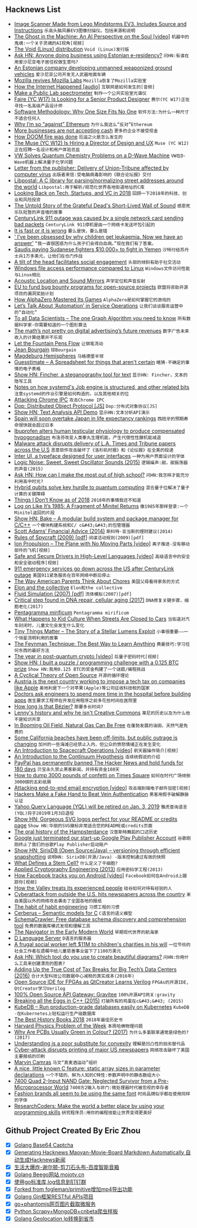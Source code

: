 ## Hacknews List


- [Image Scanner Made from Lego Mindstorms EV3. Includes Source and Instructions](https://github.com/javiercordero/LEGO-EV3-Image-Scanner)  `乐高头脑风暴EV3图像扫描仪。包括来源和说明`
- [The Ghost in the Machine: An AI Perspective on the Soul [video]](https://media.ccc.de/v/35c3-10030-the_ghost_in_the_machine)  `机器中的鬼魂:一个关于灵魂的AI视角[视频]`
- [The Void (Linux) distribution](https://voidlinux.org/)  `Void (Linux)发行版`
- [Ask HN: Anyone doing business using Estonian e-residency?](item?id=18785112)  `问HN:有谁在用爱沙尼亚电子居住权做生意吗?`
- [An Estonian company developing unmanned weaponized ground vehicles](https://milremrobotics.com/)  `爱沙尼亚公司开发无人武器地面车辆`
- [Mozilla revives Mozilla Labs](https://www.ghacks.net/2018/12/28/mozilla-revives-mozilla-labs/)  `Mozilla恢复了Mozilla实验室`
- [How the Internet Happened [audio]](https://a16z.com/2018/12/24/how-internet-happened-evolution-of-tech/)  `互联网是如何发生的[音频]`
- [Make a Public Lab spectrometer](https://publiclab.org/wiki/economist)  `制作一个公共实验室光谱仪`
- [Faire (YC W17) Is Looking for a Senior Product Designer](https://boards.greenhouse.io/indigofair/jobs/4074505002?gh_jid=4074505002)  `费尔(YC W17)正在寻找一名高级产品设计师`
- [Software Methodology: Why One Size Fits No One](https://github.com/risk-first/website/wiki/One-Size-Fits-No-One)  `软件方法:为什么一种尺寸不适合任何人`
- [Why I’m so “against” Ethereum](https://threadreaderapp.com/thread/1078682801954799617.html)  `为什么我这么“反对”Ethereum`
- [More businesses are not accepting cash](https://www.wsj.com/articles/your-cash-is-no-good-here-literally-11546013696)  `更多的企业不接受现金`
- [How DOOM fire was done](http://fabiensanglard.net/doom_fire_psx/)  `厄运之火是怎么发生的`
- [The  Muse (YC W12) Is Hiring a Director of Design and UX](https://www.themuse.com/jobs/themuse/director-of-design-and-ux)  `Muse (YC W12)正在招聘一名设计和用户体验总监`
- [VW Solves Quantum Chemistry Problems on a D-Wave Machine](https://spectrum.ieee.org/tech-talk/computing/hardware/vw-tackles-chemistry-problems-with-a-dwave-quantum-computer)  `VW在D-Wave机器上解决量子化学问题`
- [Letter from the publisher: Delivery of Union-Tribune affected by computer virus](https://www.sandiegouniontribune.com/about/sd-delivery-of-union-tribune-and-other-newspapers-affected-by-computer-virus-20181229-story.html)  `出版者来信:受电脑病毒影响的《联合论坛报》交付`
- [Libpostal: A C library for parsing/normalizing street addresses around the world](https://github.com/openvenues/libpostal)  `Libpostal:用于解析/规范化世界各地街道地址的C库`
- [Looking Back on Tech, Startups, and VC in 2018](http://haystack.vc/2018/12/29/looking-back-on-tech-startups-and-vc-in-2018/)  `回顾一下2018年的科技、创业和风险投资`
- [The Untold Story of the Grateful Dead&#39;s Short-Lived Wall of Sound](https://motherboard.vice.com/en_us/article/wnnayb/the-wall-of-sound)  `感恩死乐队短暂的声音墙的故事`
- [CenturyLink 911 outage was caused by a single network card sending bad packets](https://twitter.com/GossiTheDog/status/1079144491238469638)  `CenturyLink 911停机是由一个网络卡发送坏包引起的`
- [It is fast or it is wrong](http://tonsky.me/blog/slow-wrong/)  `要么是快，要么是错`
- [‘ I’ve been obsessed by why children get leukaemia. Now we have an answer’](https://www.theguardian.com/science/2018/dec/30/children-leukaemia-mel-greaves-microbes-protection-against-disease)  `“我一直很困惑为什么孩子们会得白血病。”现在我们有了答案。`
- [Saudis paying Sudanese fighters $10,000&#43; to fight in Yemen](https://www.nytimes.com/2018/12/28/world/africa/saudi-sudan-yemen-child-fighters.html)  `沙特付给苏丹士兵1万多美元，让他们在也门作战`
- [A tilt of the head facilitates social engagement](https://medicalxpress.com/news/2018-12-tilt-social-engagement.html)  `头部的倾斜有助于社交活动`
- [Windows file access performance compared to Linux](https://github.com/Microsoft/WSL/issues/873#issuecomment-425272829)  `Windows文件访问性能与Linux相比`
- [Acoustic Location and Sound Mirrors](http://www.douglas-self.com/MUSEUM/COMMS/ear/ear.htm)  `声学定位和声音反射`
- [EU to fund bug bounty programs for open-source projects](https://www.zdnet.com/article/eu-to-fund-bug-bounty-programs-for-14-open-source-projects-starting-january-2019/)  `欧盟将资助开源项目的漏洞奖励计划`
- [How AlphaZero Mastered Its Games](https://www.newyorker.com/science/elements/how-the-artificial-intelligence-program-alphazero-mastered-its-games)  `AlphaZero是如何掌握它的游戏的`
- [Let’s Talk About ‘Automation’ in Service Operations](https://www.ckmadvisors.com/blog/post/28/)  `让我们谈谈服务运营中的“自动化”`
- [To all Data Scientists – The one Graph Algorithm you need to know](https://mlwhiz.com/blog/2018/12/07/connected_components/)  `所有数据科学家-你需要知道的一个图形算法`
- [The math’s not pretty on digital advertising’s future revenues](https://medium.com/s/which-half-is-wasted/googles-350-billion-haircut-fa1a0f33ace1)  `数字广告未来收入的计算结果并不乐观`
- [Let the Fountain Pens Flow](https://www.nytimes.com/2018/12/26/style/fountain-pens.html)  `让钢笔流动`
- [Jean Bourgain](https://terrytao.wordpress.com/2018/12/29/jean-bourgain/)  `琼Bourgain`
- [Magdeburg Hemispheres](https://en.wikipedia.org/wiki/Magdeburg_hemispheres)  `马格德堡半球`
- [Guesstimate – A Spreadsheet for things that aren&#39;t certain](https://www.getguesstimate.com/)  `瞎猜-不确定的事情的电子表格`
- [Show HN: Fincher, a steganography tool for text](https://github.com/maxfierke/fincher)  `显示HN: Fincher，文本的隐写工具`
- [Notes on how systemd&#39;s Job engine is structured, and other related bits](https://bl33pbl0p.github.io/systemd.html)  `注意systemd的作业引擎是如何构造的，以及其他相关的位`
- [Attacking Chrome IPC](https://media.ccc.de/v/35c3-9579-attacking_chrome_ipc)  `攻击Chrome IPC`
- [Dop: Distributed Object Protocol [JS]](https://distributedobjectprotocol.org/)  `Dop:分布式对象协议[JS]`
- [Show HN: Text Analysis API Demo](https://www.summarizebot.com/text_api_demo.html)  `显示HN:文本分析API演示`
- [Spain will soon overtake Japan in life expectancy rankings](https://www.weforum.org/agenda/2018/10/spain-is-about-to-overtake-japan-in-life-expectancy)  `西班牙的预期寿命很快就会超过日本`
- [Ibuprofen alters human testicular physiology to produce compensated hypogonadism](https://www.ncbi.nlm.nih.gov/m/pubmed/29311296/)  `布洛芬改变人类睾丸生理机能，产生代偿性性腺机能减退`
- [Malware attack disrupts delivery of L.A. Times and Tribune papers across the U.S](https://www.latimes.com/local/lanow/la-me-ln-times-delivery-disruption-20181229-story.html)  `恶意软件攻击破坏了《洛杉矶时报》和《论坛报》在全美的投递`
- [Inter UI, a typeface designed for user interfaces](https://rsms.me/inter/)  `一种为用户界面设计的字体`
- [Logic Noise: Sweet, Sweet Oscillator Sounds (2015)](https://hackaday.com/2015/02/04/logic-noise-sweet-sweet-oscillator-sounds/)  `逻辑噪声:甜，甜振荡器的声音(2015)`
- [Ask HN: How can I make the most out of high school?](item?id=18787851)  `问HN:我怎样才能充分利用高中时光?`
- [Hybrid qubits solve key hurdle to quantum computing](https://phys.org/news/2018-12-hybrid-qubits-key-hurdle-quantum.html)  `混合量子位解决了量子计算的关键障碍`
- [Things I Don’t Know as of 2018](https://overreacted.io/things-i-dont-know-as-of-2018/)  `2018年的事情我还不知道`
- [Log on Like It’s 1985: A Fragment of Minitel Returns](https://spectrum.ieee.org/tech-history/silicon-revolution/log-on-like-its-1985-a-fragment-of-minitel-returns)  `像1985年那样登录:一个Minitel返回的片段`
- [Show HN: Bake – A modular build system and package manager for C/C&#43;&#43;](https://www.github.com/SanderMertens/bake)  `一个模块构建系统和C/ c&#43;&#43;的包管理器`
- [Scott Adams’ Financial Advice (2014)](https://www.mattcutts.com/blog/scott-adams-financial-advice/)  `斯科特·亚当斯的理财建议(2014)`
- [Rules of Spycraft (2009) [pdf]](http://www.oss.net/dynamaster/file_archive/100102/0a947a77d762061cc87ec541c2d2dcc7/2010-01-02%20Dulles%20on%20Tradecraft%20via%20Srodes.pdf)  `间谍活动规则(2009)[pdf]`
- [Ion Propulsion – The Plane with No Moving Parts [video]](https://www.youtube.com/watch?v=IorDYGI1uqc)  `离子推进-没有移动部件的飞机[视频]`
- [Safe and Secure Drivers in High-Level Languages [video]](https://media.ccc.de/v/35c3-9670-safe_and_secure_drivers_in_high-level_languages)  `高级语言中的安全和安全驱动程序[视频]`
- [911 emergency services go down across the US after CenturyLink outage](https://techcrunch.com/2018/12/28/911-service-outage-centurylink/)  `美国911紧急服务在百年网络中断后停止`
- [The Way American Parents Think About Chores](https://www.theatlantic.com/family/archive/2018/12/allowance-kids-chores-help/578848/)  `美国父母看待家务的方式`
- [Elon and the collective](https://blog.piekniewski.info/2018/12/28/elon-and-the-collective/)  `Elon和the collective`
- [Fluid Simulation (2007) [pdf]](https://www.cs.ubc.ca/~rbridson/fluidsimulation/fluids_notes.pdf)  `流体模拟(2007)[pdf]`
- [Critical step found in DNA repair, cellular aging (2017)](https://news.harvard.edu/gazette/story/2017/03/harvard-scientists-pinpoint-critical-step-in-dna-repair-cellular-aging/)  `DNA修复关键步骤，细胞老化(2017)`
- [Pentagramma mirificum](https://en.wikipedia.org/wiki/Pentagramma_mirificum)  `Pentagramma mirificum`
- [What Happens to Kid Culture When Streets Are Closed to Cars](https://www.citylab.com/design/2018/11/car-free-pedestrianization-made-pontevedra-spain-kid-friendly/576268/)  `当街道对汽车封闭时，儿童文化会发生什么变化`
- [Tiny Things Matter – The Story of a Stellar Lumens Exploit](https://medium.com/@orbit.lens/tiny-things-matter-or-detective-novel-featuring-stellar-dex-1f11e52c01d3)  `小事很重要——一个恒星流明利用的故事`
- [The Feynman Technique: The Best Way to Learn Anything](https://fs.blog/2012/04/learn-anything-faster-with-the-feynman-technique/)  `费曼技巧:学习任何东西的最好方法`
- [The year in post-quantum crypto [video]](https://media.ccc.de/v/35c3-9926-the_year_in_post-quantum_crypto)  `后量子密码时代[视频]`
- [Show HN: I built a puzzle / programming challenge with a 0.125 BTC prize](https://formapi.io/blog/posts/2018-bitcoin-programming-challenge/)  `Show HN:我用0.125 BTC的奖金构建了一个谜题/编程挑战`
- [A Cyclical Theory of Open Source](https://redmonk.com/sogrady/2018/12/21/cycles-oss/)  `开源的循环理论`
- [Austria is the next country working to impose a tech tax on companies like Apple](https://9to5mac.com/2018/12/30/austria-tech-tax-apple/)  `奥地利是下一个对苹果(Apple)等公司征收科技税的国家`
- [Doctors ask engineers to spend more time in the hospital before building apps](https://www.cnbc.com/2018/12/27/doctors-are-asking-technologists-from-google-to-shadow-them-before-they-build-medical-apps-.html)  `医生要求工程师在开发应用程序之前多花些时间在医院里`
- [How long is that Bézier?](https://raphlinus.github.io/curves/2018/12/28/bezier-arclength.html)  `那要多长时间?`
- [Lenny&#39;s history and why he isn&#39;t Creative Commons](https://www.reddit.com/r/itslenny/comments/5lcfwq/lennys_history_why_he_isnt_creative_commons/)  `莱尼的历史以及为什么他不是知识共享`
- [In Booming Oil Field, Natural Gas Can Be Free](https://www.wsj.com/articles/in-booming-oilfield-natural-gas-can-be-free-11545906601)  `在蓬勃发展的油田，天然气是免费的`
- [Some California beaches have been off-limits, but public outrage is changing](https://www.latimes.com/local/california/la-me-hollister-ranch-settlement-20181228-story.html)  `加州的一些海滩已经禁止入内，但公众的愤怒情绪正在发生变化`
- [An Introduction to Spacecraft Operations [video]](https://media.ccc.de/v/35c3-9923-space_ops_101)  `航天器操作简介[视频]`
- [An Introduction to the Continuum Hypothesis](https://medium.com/cantors-paradise/the-nature-of-infinity-and-beyond-a05c146df02c)  `连续统假说的介绍`
- [PayPal has permanently banned The Hacker News and hold funds for 180 days](https://twitter.com/TheHackersNews/status/1078907851995860992)  `贝宝永久禁止黑客新闻，并持有资金180天`
- [How to dump 3000 pounds of confetti on Times Square](https://www.nytimes.com/2018/12/28/nyregion/how-to-dump-3000-pounds-of-confetti-on-times-square.html)  `如何在时代广场倾倒3000磅的五彩纸屑`
- [Attacking end-to-end email encryption [video]](https://media.ccc.de/v/35c3-9463-attacking_end-to-end_email_encryption)  `攻击端到端电子邮件加密[视频]`
- [Hackers Make a Fake Hand to Beat Vein Authentication](https://motherboard.vice.com/en_us/article/59v8dk/hackers-fake-hand-vein-authentication-biometrics-chaos-communication-congress)  `黑客用假手破解静脉认证`
- [Yahoo Query Language (YQL) will be retired on Jan. 3, 2019](https://developer.yahoo.com/yql/)  `雅虎查询语言(YQL)将于2019年1月3日退役`
- [Show HN: Gorgeous SVG logos perfect for your README or credits page](https://www.vectorlogo.zone/)  `Show HN:华丽的SVG徽标非常适合您的README或credits页面`
- [The oral history of the Hampsterdance](https://www.cbc.ca/arts/the-oral-history-of-the-hampsterdance-the-twisted-true-story-of-one-of-the-world-s-first-memes-1.4958325)  `汉普斯特舞蹈的口述历史`
- [Google just terminated our start-up Google Play Publisher Account](https://android.jlelse.eu/google-just-terminated-our-start-up-google-play-publisher-account-on-christmas-day-5cb69a454da0)  `谷歌刚刚终止了我们的谷歌Play Publisher启动账户`
- [Show HN: SirixDB (Open Source/Java) – versioning through efficient snapshotting](item?id=18779260)  `说明HN: SirixDB(开源/Java) -版本控制通过有效的快照`
- [What Defines a Stem Cell?](http://nautil.us/issue/67/reboot/what-defines-a-stem-cell)  `什么定义了干细胞?`
- [Applied Cryptography Engineering (2013)](https://sockpuppet.org/blog/2013/07/22/applied-practical-cryptography/)  `应用密码学工程(2013)`
- [How Facebook tracks you on Android [video]](https://media.ccc.de/v/35c3-9941-how_facebook_tracks_you_on_android/)  `Facebook如何在Android上跟踪你[视频]`
- [How the Valley treats its experienced people](http://rachelbythebay.com/w/2018/12/29/age/)  `硅谷如何对待有经验的人`
- [Cyberattack from outside the U.S. hits newspapers across the country](https://www.latimes.com/local/lanow/la-me-ln-times-delivery-breakdown-20181229-story.html)  `来自美国以外的网络攻击袭击了全国各地的报纸`
- [The habit of habit engineering](https://threader.app/thread/1078647576201703427)  `习惯工程的习惯`
- [Cerberus – Semantic models for C](https://www.cl.cam.ac.uk/~pes20/cerberus/)  `C语言的语义模型`
- [SchemaCrawler: Free database schema discovery and comprehension tool](https://www.schemacrawler.com/index.html)  `免费的数据库模式发现和理解工具`
- [The Navigator in the Early Modern World](https://timetoeatthedogs.com/2018/12/17/the-navigator-in-the-early-modern-world/)  `早期现代世界的航海家`
- [D Language Server](https://marketplace.visualstudio.com/items?itemName=LaurentTreguier.vscode-dls)  `D语言的服务器`
- [A frugal social worker left $11M to children&#39;s charities in his will](https://edition.cnn.com/2018/12/28/us/frugal-social-worker-leaves-millions-to-charity-trnd)  `一位节俭的社会工作者在遗嘱中给儿童慈善事业留下了1100万美元`
- [Ask HN: Which tool do you use to create beautiful diagrams?](item?id=18788244)  `问HN:你用什么工具来创建漂亮的图表?`
- [Adding Up the True Cost of Tax Breaks for Big Tech’s Data Centers (2016)](https://nextcity.org/daily/entry/report-tech-data-center-subsidies)  `合计大型科技公司数据中心减税的真实成本(2016年)`
- [Open Source IDE for FPGAs as QtCreator Learns Verilog](https://hackaday.com/2018/12/29/open-source-ide-for-fpgas-as-qtcreator-learns-verilog/)  `FPGAs的开源IDE, QtCreator学习Verilog`
- [100% Open Source API Gateway: Gravitee](https://gravitee.io)  `100%开源API网关:gravity`
- [Breaking all the Eggs in C&#43;&#43; (2015)](http://scottmeyers.blogspot.com/2015/11/breaking-all-eggs-in-c.html)  `打破所有的鸡蛋在c&#43;&#43; (2015)`
- [KubeDB – Run production-grade databases easily on Kubernetes](https://kubedb.com/)  `KubeDB -在Kubernetes上轻松运行生产级数据库`
- [The Best History Books 2018](https://www.historytoday.com/history-today/best-history-books-2018)  `2018年最佳历史书`
- [Harvard Physics Problem of the Week](https://www.physics.harvard.edu/academics/undergrad/problems)  `本周哈佛物理问题`
- [Why Are PCBs Usually Green in Colour? (2017)](http://www.seeedstudio.com/blog/2017/07/23/why-are-printed-circuit-boards-are-usually-green-in-colour/)  `为什么多氯联苯通常是绿色的?(2017)`
- [Understanding is a poor substitute for convexity](https://www.edge.org/conversation/nassim_nicholas_taleb-understanding-is-a-poor-substitute-for-convexity-antifragility)  `理解是凹凸性的拙劣替代品`
- [Cyber-attack disrupts printing of major US newspapers](https://www.theguardian.com/technology/2018/dec/30/cyber-attack-disrupts-printing-of-major-us-newspapers)  `网络攻击破坏了美国主要报纸的印刷`
- [Marvin Camras](https://en.wikipedia.org/wiki/Marvin_Camras)  `马文“真麦酒运动”组织`
- [A nice, little known C feature: static array sizes in parameter declarations](https://hamberg.no/erlend/posts/2013-02-18-static-array-indices.html)  `一个不错的、鲜为人知的C特性:参数声明中的静态数组大小`
- [7400 Quad 2-Input NAND Gate: Neglected Survivor from a Pre-Microprocessor World](https://hackaday.com/2018/12/28/the-7400-quad-2-input-nand-gate-a-neglected-survivor-from-a-pre-microprocessor-world/)  `7400方2输入与非门:微处理器时代被忽视的幸存者`
- [Fashion brands all seem to be using the same font](https://www.bloomberg.com/news/articles/2018-11-20/why-fashion-brands-all-use-the-same-style-font-in-their-logos)  `时尚品牌似乎都在使用同样的字体`
- [ResearchCoders: Make the world a better place by using your programming skills](http://www.researchcoders.com/)  `研究程序员:用你的编程技能让世界变得更美好`

## Github Project Created By Eric Zhou

- [x] [Golang Base64 Captcha](https://github.com/mojocn/base64Captcha)
- [x] [Generating Hacknews Maoyan-Movie-Board Markdown Automatically 自动生成Hacknews新闻](https://github.com/dejavuzhou/md-genie)
- [x] [生活大爆炸-谢尔顿-剪刀石头布-百度智能音箱](https://github.com/mojocn/dueros-bang-game)
- [x] [Golang Beego网站 mojotv.cn](https://github.com/mojocn/www.mojotv.cn)
- [x] [使用go标准库,log信息到钉钉群](https://github.com/mojocn/dooger)
- [x] [Forked from fogleman/primitive增加mp4导出功能](https://github.com/mojocn/primitive)
- [x] [Golang Gin框架RESTful APIs项目](https://github.com/JJJJJJJerk/ezier-golang-web-api-framework)
- [x] [go+phantomjs网页图片截取微服务](https://github.com/mojocn/screen_shot)
- [x] [Python Scrapy+MongoDB+cnbeta爬虫样板](https://github.com/mojocn/scrapy_mongodb_boilerplate_cnbeta)
- [x] [Golang Geolocation Ip转换到省市](https://github.com/mojocn/ip2location)